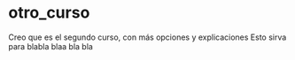 # otro_curso
Creo que es el segundo curso, con más opciones y explicaciones
Esto sirva para blabla blaa bla bla


